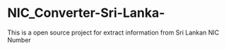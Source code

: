 # NIC_Converter-Sri-Lanka-
This is a open source project for extract information from Sri Lankan NIC Number
